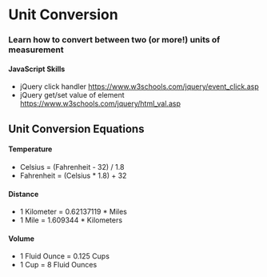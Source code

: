 # Unit Conversion
### Learn how to convert between two (or more!) units of measurement

#### JavaScript Skills
* jQuery click handler https://www.w3schools.com/jquery/event_click.asp 
* jQuery get/set value of element https://www.w3schools.com/jquery/html_val.asp

## Unit Conversion Equations

#### Temperature
* Celsius = (Fahrenheit - 32) / 1.8
* Fahrenheit = (Celsius * 1.8) + 32 

#### Distance
* 1 Kilometer = 0.62137119 * Miles 
* 1 Mile = 1.609344 * Kilometers

#### Volume
* 1 Fluid Ounce = 0.125 Cups 
* 1 Cup = 8 Fluid Ounces
